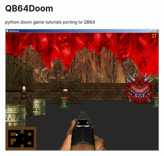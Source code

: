 # QB64Doom
python doom game tutorials porting to QB64



<IMG SRC ="/prev/QB64Doomprog.png" width=600 height=400></IMG> 
